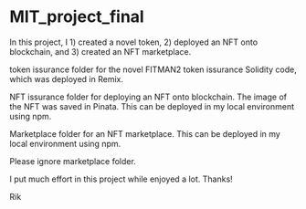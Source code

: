# MIT_project_final
In this project, I 1) created a novel token, 2) deployed an NFT onto blockchain, and 3) created an NFT marketplace.

token issurance folder for the novel FITMAN2 token issurance Solidity code, which was deployed in Remix.

NFT issurance folder for deploying an NFT onto blockchain. The image of the NFT was saved in Pinata. This can be deployed in my local environment using npm.

Marketplace folder for an NFT marketplace. This can be deployed in my local environment using npm.

Please ignore marketplace folder.

I put much effort in this project while enjoyed a lot. Thanks!

Rik
